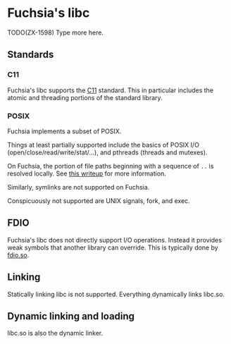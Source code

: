 # Fuchsia's libc

TODO(ZX-1598) Type more here.

## Standards

### C11

Fuchsia's libc supports the [C11][c11] standard. This in particular includes
the atomic and threading portions of the standard library.

### POSIX

Fuchsia implements a subset of POSIX.

Things at least partially supported include the basics of POSIX I/O
(open/close/read/write/stat/...), and pthreads (threads and mutexes).

On Fuchsia, the portion of file paths beginning with a sequence of
`..` is resolved locally. See [this writeup][dotdot] for more
information.

Similarly, symlinks are not supported on Fuchsia.

Conspicuously not supported are UNIX signals, fork, and exec.

## FDIO

Fuchsia's libc does not directly support I/O operations. Instead it
provides weak symbols that another library can override. This is
typically done by [fdio.so][fdio].

## Linking

Statically linking libc is not supported. Everything dynamically links libc.so.

## Dynamic linking and loading

libc.so is also the dynamic linker.

[c11]: https://en.wikipedia.org/wiki/C11_(C_standard_revision)
[dotdot]: https://fuchsia.googlesource.com/docs/+/master/dotdot.md
[fdio]: ../system/ulib/fdio
